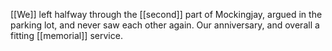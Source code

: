 [[We]] left halfway through the [[second]] part of Mockingjay, argued in the parking lot, and never saw each other again. Our anniversary, and overall a fitting [[memorial]] service.  